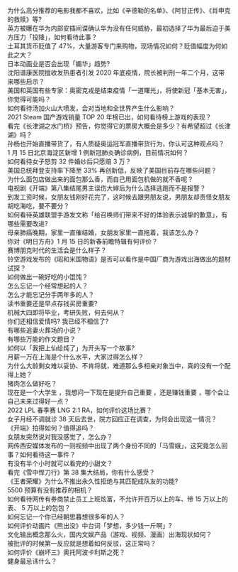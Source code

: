 为什么高分推荐的电影我都不喜欢，比如《辛德勒的名单》、《阿甘正传》、《肖申克的救赎》等?  
英方被曝在华为内部安插间谍确认华为没有任何威胁，最初选择了华为最后迫于美方压力「投降」，如何看待此事？  
土耳其货币贬值了 47%，大量游客专门来购物，现场情况如何？贬值幅度为何如此之大？  
日本动画业是否会出现「媚华」趋势?  
沈阳谱康医院擅收发热患者引发 2020 年底疫情，院长被判刑一年二个月，这带来哪些启示？  
美国和英国有些专家：奥密克戎是结束疫情「一道曙光」，将使新冠「基本无害」，你觉得可能吗？  
如何看待汤加火山大喷发，会对当地和全世界产生什么影响？  
2021 Steam 国产游戏销量 TOP 20 年榜已出，如何看待榜上游戏的表现？  
看完《长津湖之水门桥》预告，你觉得它的票房大概会是多少？有希望超过《长津湖》吗？  
孙杨也开始直播带货了，有人质疑奥运冠军直播带货行为，你认可这种观点吗？  
1 月 15 日北京海淀区新增 1 例新冠肺炎确诊病例，目前情况如何？  
如何看待女子怒剪 32 件婚纱后只愿赔 3 万？  
美国总统拜登支持率下降至 33% 再创新低，反映了美国目前存在哪些问题？  
为什么面包店做出来的面包那么香，而自己用面包机做的就不香呢？  
电视剧《开端》第八集结尾男主误伤大婶后为什么选择逃跑而不是报警？  
到发工资时候，女朋友钱刚好花完了，这时候去跟男朋友说，男朋友却责怪女朋友胡吃海吃，要不要分？  
如何看待英雄联盟手游发文称「给召唤师们带来不好的体验表示诚挚的歉意」，有哪些需要改进?  
母亲肺癌晚期，家里一直催结婚，女朋友家里一直拖着，我该怎么办？  
你对《明日方舟》1 月 15 日的新春前瞻特辑有何评价？  
赛博朋克时代的生活会是什么样子？  
铃空游戏发布的《昭和米国物语》是否可以看作是中国厂商为游戏出海做出的题材试探？  
如何做出一碗好吃的小馄饨？  
怎么忘记一个经常想起的人？  
怎么才能忘记分手两年多的人？  
读书重要还是早点存钱买房重要?  
机械大四即将毕业，考研失败，何去何从？  
你们还相信爱情吗? 我已经不相信了?  
有哪些追妻火葬场的小说？  
有哪些万能的作文题目？  
如何以「我把上仙给炖了」为开头写一个故事?  
月薪一万在上海是个什么水平，大家过得怎么样？  
为什么大龄剩女难以妥协、不肯将就，难道那么多相亲对象当中，真的没有一个配得上她？  
猪肉怎么做好吃？  
现在是一个大学生 ，我想问一下现在是提升自己重要 ，还是赚钱重要 ，哪个会让自己未来过得好一点？  
2022 LPL 春季赛 LNG 2:1 RA，如何评价这场比赛？  
女子月经不调就诊 38 天后去世，院方回应正在调查，为何会出现这一情况？  
《开端》拍得如何？值得追吗？  
女朋友突然说对我没感觉了，怎么办？  
网传西安媒体发布的一则视频中出现了两个身份不同的「马雪娥」，这究竟怎么回事？如何看待这一事件？  
有没有半个小时就可以看完的小甜文？  
看完《雪中悍刀行》第 38 集大结局，你有什么感受？  
《王者荣耀》为什么不推出永久性拒绝与其匹配成队友的功能?  
5500 预算有没有推荐的相机？  
如何看待网传有券商禁止员工上班炫富，不允许开百万以上的车、带 15 万以上的表、 5 万以上的包包？  
如何忘记一个你已经朝思暮想很多年的人？  
如何评价动画片《熊出没》中台词「梦想，多少钱一斤啊」?  
文化输出概念那么火，国内文娱产品（游戏、视频、漫画）出海现状如何？  
被批评的时候第一反应就是想着如何反驳，这正常吗？  
如何评价《崩坏三》奥托阿波卡利斯之死？  
健身最忌讳什么？  
